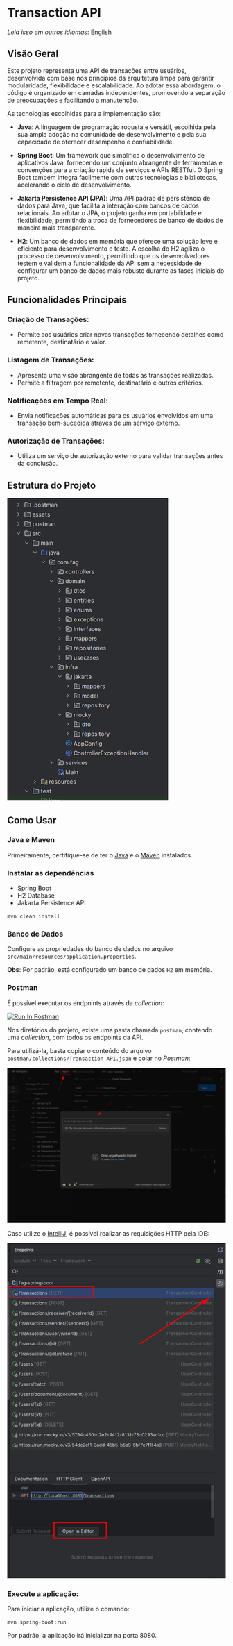 # Transaction API

_Leia isso em outros idiomas_:
[English](README.en-US.md)

## Visão Geral

Este projeto representa uma API de transações entre usuários, desenvolvida com base nos princípios da arquitetura limpa para garantir modularidade, flexibilidade e escalabilidade. Ao adotar essa abordagem, o código é organizado em camadas independentes, promovendo a separação de preocupações e facilitando a manutenção.

As tecnologias escolhidas para a implementação são:

- **Java**: A linguagem de programação robusta e versátil, escolhida pela sua ampla adoção na comunidade de desenvolvimento e pela sua capacidade de oferecer desempenho e confiabilidade.


- **Spring Boot**: Um framework que simplifica o desenvolvimento de aplicativos Java, fornecendo um conjunto abrangente de ferramentas e convenções para a criação rápida de serviços e APIs RESTful. O Spring Boot também integra facilmente com outras tecnologias e bibliotecas, acelerando o ciclo de desenvolvimento.


- **Jakarta Persistence API (JPA)**: Uma API padrão de persistência de dados para Java, que facilita a interação com bancos de dados relacionais. Ao adotar o JPA, o projeto ganha em portabilidade e flexibilidade, permitindo a troca de fornecedores de banco de dados de maneira mais transparente.


- **H2**: Um banco de dados em memória que oferece uma solução leve e eficiente para desenvolvimento e teste. A escolha do H2 agiliza o processo de desenvolvimento, permitindo que os desenvolvedores testem e validem a funcionalidade da API sem a necessidade de configurar um banco de dados mais robusto durante as fases iniciais do projeto.

## Funcionalidades Principais

### Criação de Transações:

- Permite aos usuários criar novas transações fornecendo detalhes como remetente, destinatário e valor.

### Listagem de Transações:

- Apresenta uma visão abrangente de todas as transações realizadas.
- Permite a filtragem por remetente, destinatário e outros critérios.

### Notificações em Tempo Real:

- Envia notificações automáticas para os usuários envolvidos em uma transação bem-sucedida através de um serviço externo.

### Autorização de Transações:

- Utiliza um serviço de autorização externo para validar transações antes da conclusão.

## Estrutura do Projeto

![img.png](assets/img.png)

## Como Usar

### Java e Maven

Primeiramente, certifique-se de ter o [Java](https://www.oracle.com/java/technologies/downloads/) e o
[Maven](https://maven.apache.org/download.cgi) instalados.

### Instalar as dependências

- Spring Boot
- H2 Database
- Jakarta Persistence API

```
mvn clean install
```

### Banco de Dados

Configure as propriedades do banco de dados no arquivo `src/main/resources/application.properties`.

**Obs**: Por padrão, está configurado um banco de dados `H2` em memória.

### Postman

É possível executar os endpoints através da _collection_:

[<img src="https://run.pstmn.io/button.svg" alt="Run In Postman" style="width: 128px; height: 32px;">](https://app.getpostman.com/run-collection/25630504-041b878b-1a1b-48ca-b1db-ec3e63343d71?action=collection%2Ffork&source=rip_markdown&collection-url=entityId%3D25630504-041b878b-1a1b-48ca-b1db-ec3e63343d71%26entityType%3Dcollection%26workspaceId%3Dcfd8052d-40cd-44c6-b0f0-a2325f1f5430)

Nos diretórios do projeto, existe uma pasta chamada `postman`, contendo uma _collection_, com todos os endpoints da API.

Para utilizá-la, basta copiar o conteúdo do arquivo `postman/collections/Transaction API.json` e colar no _Postman_:

![img1.png](assets/img1.png)

Caso utilize o [IntelliJ](https://www.jetbrains.com/idea/), é possível realizar as requisições HTTP pela IDE:

![img2.png](assets/img2.png)

### Execute a aplicação:

Para iniciar a aplicação, utilize o comando:

```
mvn spring-boot:run
```

Por padrão, a aplicação irá inicializar na porta 8080.
